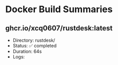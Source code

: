 # Docker Build Summaries

## ghcr.io/xcq0607/rustdesk:latest
- Directory: rustdesk/
- Status: ✅ completed
- Duration: 64s
- Logs: 
```
```

